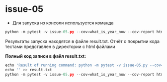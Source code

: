 ﻿# issue-05

* Для запуска из консоли используется команда

```python
python -m pytest -v issue-05.py --cov=what_is_year_now --cov-report html
```

Результаты запуска находятся в файле result.txt. Отчёт о покрытии кода тестами представлен в директории с html файлами

**Полный код записи в файл result.txt:**
```python
echo 'Result of running command: python -m pytest -v issue-05.py --cov=what_is_year_now --cov-report html' > result.txt
echo '' >> result.txt
python -m pytest -v issue-05.py --cov=what_is_year_now --cov-report html >> result.txt
```